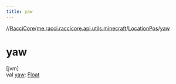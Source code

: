 ```yaml
---
title: yaw
---
```

//[RacciCore](../../../index.html)/[me.racci.raccicore.api.utils.minecraft](../index.html)/[LocationPos](index.html)/[yaw](yaw.html)



# yaw



[jvm]\
val [yaw](yaw.html): [Float](https://kotlinlang.org/api/latest/jvm/stdlib/kotlin/-float/index.html)




